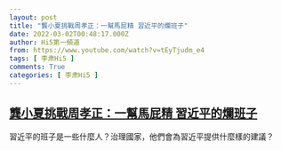 ```yaml
---
layout: post
title: "龔小夏挑戰周孝正：一幫馬屁精 習近平的爛班子"
date: 2022-03-02T00:48:17.000Z
author: Hi5第一頻道
from: https://www.youtube.com/watch?v=tEyTjudm_e4
tags: [ 李肃Hi5 ]
comments: True
categories: [ 李肃Hi5 ]
---
```

<!--1646182097000-->
[龔小夏挑戰周孝正：一幫馬屁精 習近平的爛班子](https://www.youtube.com/watch?v=tEyTjudm_e4)
------

<div>
習近平的班子是一些什麼人？治理國家，他們會為習近平提供什麼樣的建議？
</div>
